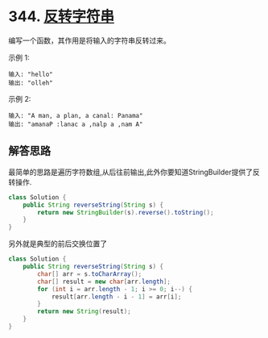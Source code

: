 # 344. [反转字符串](https://leetcode-cn.com/problems/reverse-string/description/)

编写一个函数，其作用是将输入的字符串反转过来。

示例 1:

    输入: "hello"
    输出: "olleh"

示例 2:

    输入: "A man, a plan, a canal: Panama"
    输出: "amanaP :lanac a ,nalp a ,nam A"

## 解答思路

最简单的思路是遍历字符数组,从后往前输出,此外你要知道StringBuilder提供了反转操作.

```java
class Solution {
    public String reverseString(String s) {
        return new StringBuilder(s).reverse().toString();
    }
}
```
另外就是典型的前后交换位置了

```java
class Solution {
    public String reverseString(String s) {
        char[] arr = s.toCharArray();
        char[] result = new char[arr.length];
        for (int i = arr.length - 1; i >= 0; i--) {
            result[arr.length - i - 1] = arr[i];
        }
        return new String(result);
    }
}
```

